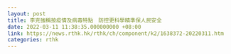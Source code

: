 ```yaml
---
layout: post
title: 李克強稱按疫情及病毒特點　防控更科學精準保人民安全
date: 2022-03-11 11:38:35.000000000 +08:00
link: https://news.rthk.hk/rthk/ch/component/k2/1638372-20220311.htm
categories: rthk
---
```



